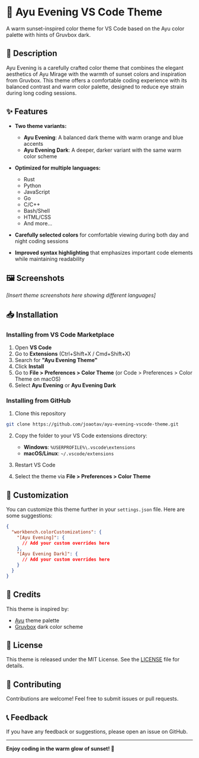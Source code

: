 # 🌅 Ayu Evening VS Code Theme

A warm sunset-inspired color theme for VS Code based on the Ayu color palette with hints of Gruvbox dark.

## 📄 Description

Ayu Evening is a carefully crafted color theme that combines the elegant aesthetics of Ayu Mirage with the warmth of sunset colors and inspiration from Gruvbox. This theme offers a comfortable coding experience with its balanced contrast and warm color palette, designed to reduce eye strain during long coding sessions.

## ✨ Features

- **Two theme variants:**
  - **Ayu Evening**: A balanced dark theme with warm orange and blue accents
  - **Ayu Evening Dark**: A deeper, darker variant with the same warm color scheme

- **Optimized for multiple languages:**
  - Rust
  - Python
  - JavaScript
  - Go
  - C/C++
  - Bash/Shell
  - HTML/CSS
  - And more...

- **Carefully selected colors** for comfortable viewing during both day and night coding sessions

- **Improved syntax highlighting** that emphasizes important code elements while maintaining readability

## 🖼️ Screenshots

*[Insert theme screenshots here showing different languages]*

## 📥 Installation

### Installing from VS Code Marketplace

1. Open **VS Code**
2. Go to **Extensions** (Ctrl+Shift+X / Cmd+Shift+X)
3. Search for **"Ayu Evening Theme"**
4. Click **Install**
5. Go to **File > Preferences > Color Theme** (or Code > Preferences > Color Theme on macOS)
6. Select **Ayu Evening** or **Ayu Evening Dark**

### Installing from GitHub

1. Clone this repository
```bash
git clone https://github.com/joaotav/ayu-evening-vscode-theme.git
```

2. Copy the folder to your VS Code extensions directory:
   - **Windows**: `%USERPROFILE%\.vscode\extensions`
   - **macOS/Linux**: `~/.vscode/extensions`

3. Restart VS Code
4. Select the theme via **File > Preferences > Color Theme**

## 🎨 Customization

You can customize this theme further in your `settings.json` file. Here are some suggestions:

```json
{
  "workbench.colorCustomizations": {
    "[Ayu Evening]": {
      // Add your custom overrides here
    },
    "[Ayu Evening Dark]": {
      // Add your custom overrides here
    }
  }
}
```

## 🌟 Credits

This theme is inspired by:
- [Ayu](https://github.com/ayu-theme/vscode-ayu) theme palette
- [Gruvbox](https://github.com/morhetz/gruvbox) dark color scheme

## 📝 License

This theme is released under the MIT License. See the [LICENSE](LICENSE) file for details.

## 🤝 Contributing

Contributions are welcome! Feel free to submit issues or pull requests.

## 📞 Feedback

If you have any feedback or suggestions, please open an issue on GitHub.

---

**Enjoy coding in the warm glow of sunset! 🌅**
